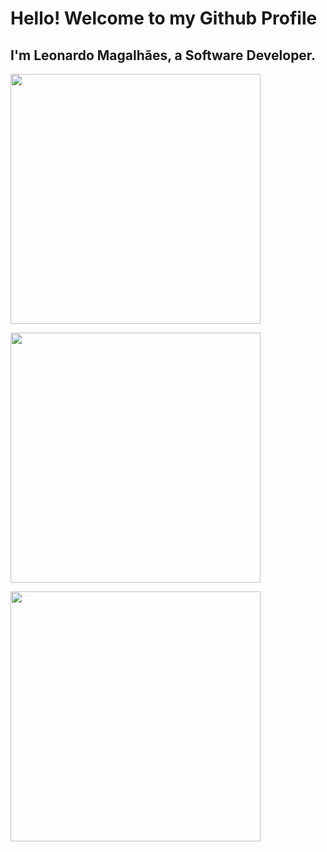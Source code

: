 # Hello! Welcome to my Github Profile
## I'm Leonardo Magalhães, a Software Developer.

<img src="https://camo.githubusercontent.com/9c97a381b2b2294105e064026d3bf16895e7d833bebb6aaddcb71f1aa6138273/68747470733a2f2f6769746875622d726561646d652d73746174732e76657263656c2e6170702f6170693f757365726e616d653d4c6d6167616c686165737a267468656d653d64726163756c612673686f775f69636f6e733d7472756526686964655f626f726465723d66616c736526636f756e745f707269766174653d74727565" width="400"/>


<img src="https://camo.githubusercontent.com/45c89202f14063b54523615a09590ac02b63eb9f5b7abadcd5b859322f85aee3/68747470733a2f2f6769746875622d726561646d652d73747265616b2d73746174732e6865726f6b756170702e636f6d2f3f757365723d4c6d6167616c686165737a267468656d653d64726163756c6126686964655f626f726465723d66616c7365
" width="400"/>

<img src="https://camo.githubusercontent.com/e2658edc3f132b878083da97368f3af51efd1db2d7b1ad1b1cde331f8702efe4/68747470733a2f2f6769746875622d726561646d652d73746174732e76657263656c2e6170702f6170692f746f702d6c616e67732f3f757365726e616d653d4c6d6167616c686165737a267468656d653d64726163756c612673686f775f69636f6e733d7472756526686964655f626f726465723d66616c7365266c61796f75743d636f6d70616374" width="400"/>



